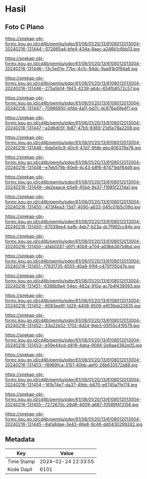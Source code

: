 # Hasil

## Foto C Plano

https://sirekap-obj-formc.kpu.go.id/cd4b/pemilu/pdpr/61/08/01/20/13/6108012013004-20240216-131444--072865a4-bfe4-434a-8aac-a246b1c6bb13.jpg

https://sirekap-obj-formc.kpu.go.id/cd4b/pemilu/pdpr/61/08/01/20/13/6108012013004-20240216-131446--13c5e01e-77bc-4c1c-94dc-9aa91b0f94a6.jpg

https://sirekap-obj-formc.kpu.go.id/cd4b/pemilu/pdpr/61/08/01/20/13/6108012013004-20240216-131446--275a5b14-1943-4239-a64c-654fb8572c57.jpg

https://sirekap-obj-formc.kpu.go.id/cd4b/pemilu/pdpr/61/08/01/20/13/6108012013004-20240216-131447--70986850-bfdd-4a11-bd7c-dc876a49e4f1.jpg

https://sirekap-obj-formc.kpu.go.id/cd4b/pemilu/pdpr/61/08/01/20/13/6108012013004-20240216-131447--a2d6d05f-1b87-47b5-8369-21d5e78a2208.jpg

https://sirekap-obj-formc.kpu.go.id/cd4b/pemilu/pdpr/61/08/01/20/13/6108012013004-20240216-131448--6da5e5c9-40c9-47d7-9fdb-ebc406378e76.jpg

https://sirekap-obj-formc.kpu.go.id/cd4b/pemilu/pdpr/61/08/01/20/13/6108012013004-20240216-131448--e7eb579b-80e8-4c43-b8f6-87471ebf84d9.jpg

https://sirekap-obj-formc.kpu.go.id/cd4b/pemilu/pdpr/61/08/01/20/13/6108012013004-20240216-131449--de2eaace-b5e9-45bd-9e37-f1985f2214a1.jpg

https://sirekap-obj-formc.kpu.go.id/cd4b/pemilu/pdpr/61/08/01/20/13/6108012013004-20240216-131450--473f4ea3-13d7-4090-a633-045c01b5c09d.jpg

https://sirekap-obj-formc.kpu.go.id/cd4b/pemilu/pdpr/61/08/01/20/13/6108012013004-20240216-131450--67039ee4-bafb-4eb7-b23a-dc7f992cc84e.jpg

https://sirekap-obj-formc.kpu.go.id/cd4b/pemilu/pdpr/61/08/01/20/13/6108012013004-20240216-131450--a1ab0287-d5f1-40b9-a704-a09bb367b8bd.jpg

https://sirekap-obj-formc.kpu.go.id/cd4b/pemilu/pdpr/61/08/01/20/13/6108012013004-20240216-131451--f7831735-6555-40a9-91f4-c475f115047e.jpg

https://sirekap-obj-formc.kpu.go.id/cd4b/pemilu/pdpr/61/08/01/20/13/6108012013004-20240216-131451--6388b9a4-54ec-462a-910a-ac7b4f439093.jpg

https://sirekap-obj-formc.kpu.go.id/cd4b/pemilu/pdpr/61/08/01/20/13/6108012013004-20240216-131452--9083ee8f-1d29-4408-8509-e6f36eb22635.jpg

https://sirekap-obj-formc.kpu.go.id/cd4b/pemilu/pdpr/61/08/01/20/13/6108012013004-20240216-131452--33a22e52-1702-4d24-9eb3-05f55c419579.jpg

https://sirekap-obj-formc.kpu.go.id/cd4b/pemilu/pdpr/61/08/01/20/13/6108012013004-20240216-131453--e59e44cd-b818-4aba-9084-2e9aa4362e05.jpg

https://sirekap-obj-formc.kpu.go.id/cd4b/pemilu/pdpr/61/08/01/20/13/6108012013004-20240216-131453--f8989fca-3151-40bb-aef0-26b633572a88.jpg

https://sirekap-obj-formc.kpu.go.id/cd4b/pemilu/pdpr/61/08/01/20/13/6108012013004-20240216-131454--161b74e7-da37-49dc-b670-e6745a7fe174.jpg

https://sirekap-obj-formc.kpu.go.id/cd4b/pemilu/pdpr/61/08/01/20/13/6108012013004-20240216-131455--7272670c-26d8-4009-a687-f0589f413156.jpg

https://sirekap-obj-formc.kpu.go.id/cd4b/pemilu/pdpr/61/08/01/20/13/6108012013004-20240216-131445--8afa8dae-3e43-46e8-9c46-dd0430299242.jpg


## Metadata

| Key        | Value               |
| ---------- | ------------------- |
| Time Stamp | 2024-02-24 22:33:55 |
| Kode Dapil | 6101                |



